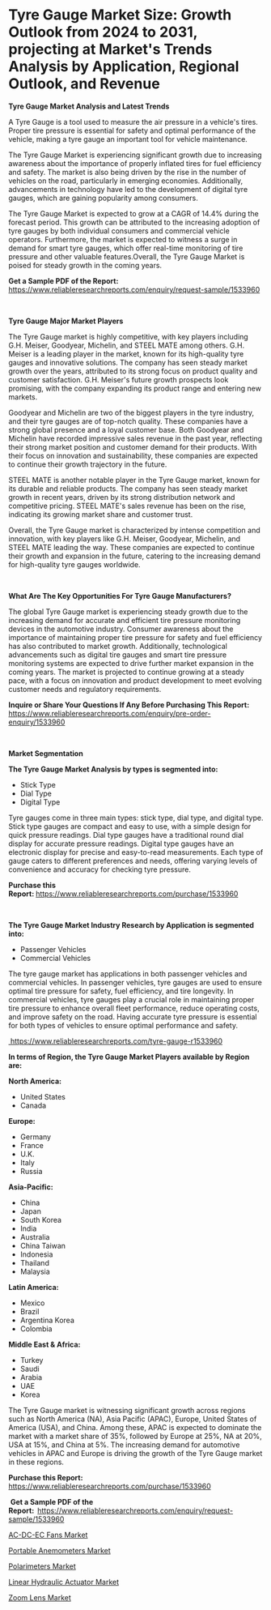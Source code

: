 <p><h1>Tyre Gauge Market Size: Growth Outlook from 2024 to 2031, projecting at Market's Trends Analysis by Application, Regional Outlook, and Revenue</h1></p><p><strong>Tyre Gauge Market Analysis and Latest Trends</strong></p>
<p><p>A Tyre Gauge is a tool used to measure the air pressure in a vehicle's tires. Proper tire pressure is essential for safety and optimal performance of the vehicle, making a tyre gauge an important tool for vehicle maintenance.</p><p>The Tyre Gauge Market is experiencing significant growth due to increasing awareness about the importance of properly inflated tires for fuel efficiency and safety. The market is also being driven by the rise in the number of vehicles on the road, particularly in emerging economies. Additionally, advancements in technology have led to the development of digital tyre gauges, which are gaining popularity among consumers.</p><p>The Tyre Gauge Market is expected to grow at a CAGR of 14.4% during the forecast period. This growth can be attributed to the increasing adoption of tyre gauges by both individual consumers and commercial vehicle operators. Furthermore, the market is expected to witness a surge in demand for smart tyre gauges, which offer real-time monitoring of tire pressure and other valuable features.Overall, the Tyre Gauge Market is poised for steady growth in the coming years.</p></p>
<p><strong>Get a Sample PDF of the Report:&nbsp;</strong> <a href="https://www.reliableresearchreports.com/enquiry/request-sample/1533960">https://www.reliableresearchreports.com/enquiry/request-sample/1533960</a></p>
<p>&nbsp;</p>
<p><strong>Tyre Gauge Major Market Players</strong></p>
<p><p>The Tyre Gauge market is highly competitive, with key players including G.H. Meiser, Goodyear, Michelin, and STEEL MATE among others. G.H. Meiser is a leading player in the market, known for its high-quality tyre gauges and innovative solutions. The company has seen steady market growth over the years, attributed to its strong focus on product quality and customer satisfaction. G.H. Meiser's future growth prospects look promising, with the company expanding its product range and entering new markets.</p><p>Goodyear and Michelin are two of the biggest players in the tyre industry, and their tyre gauges are of top-notch quality. These companies have a strong global presence and a loyal customer base. Both Goodyear and Michelin have recorded impressive sales revenue in the past year, reflecting their strong market position and customer demand for their products. With their focus on innovation and sustainability, these companies are expected to continue their growth trajectory in the future.</p><p>STEEL MATE is another notable player in the Tyre Gauge market, known for its durable and reliable products. The company has seen steady market growth in recent years, driven by its strong distribution network and competitive pricing. STEEL MATE's sales revenue has been on the rise, indicating its growing market share and customer trust.</p><p>Overall, the Tyre Gauge market is characterized by intense competition and innovation, with key players like G.H. Meiser, Goodyear, Michelin, and STEEL MATE leading the way. These companies are expected to continue their growth and expansion in the future, catering to the increasing demand for high-quality tyre gauges worldwide.</p></p>
<p>&nbsp;</p>
<p><strong>What Are The Key Opportunities For Tyre Gauge Manufacturers?</strong></p>
<p><p>The global Tyre Gauge market is experiencing steady growth due to the increasing demand for accurate and efficient tire pressure monitoring devices in the automotive industry. Consumer awareness about the importance of maintaining proper tire pressure for safety and fuel efficiency has also contributed to market growth. Additionally, technological advancements such as digital tire gauges and smart tire pressure monitoring systems are expected to drive further market expansion in the coming years. The market is projected to continue growing at a steady pace, with a focus on innovation and product development to meet evolving customer needs and regulatory requirements.</p></p>
<p><strong>Inquire or Share Your Questions If Any Before Purchasing This Report:</strong> <a href="https://www.reliableresearchreports.com/enquiry/pre-order-enquiry/1533960">https://www.reliableresearchreports.com/enquiry/pre-order-enquiry/1533960</a></p>
<p>&nbsp;</p>
<p><strong>Market Segmentation</strong></p>
<p><strong>The Tyre Gauge Market Analysis by types is segmented into:</strong></p>
<p><ul><li>Stick Type</li><li>Dial Type</li><li>Digital Type</li></ul></p>
<p><p>Tyre gauges come in three main types: stick type, dial type, and digital type. Stick type gauges are compact and easy to use, with a simple design for quick pressure readings. Dial type gauges have a traditional round dial display for accurate pressure readings. Digital type gauges have an electronic display for precise and easy-to-read measurements. Each type of gauge caters to different preferences and needs, offering varying levels of convenience and accuracy for checking tyre pressure.</p></p>
<p><strong>Purchase this Report:&nbsp;</strong><a href="https://www.reliableresearchreports.com/purchase/1533960">https://www.reliableresearchreports.com/purchase/1533960</a></p>
<p>&nbsp;</p>
<p><strong>The Tyre Gauge Market Industry Research by Application is segmented into:</strong></p>
<p><ul><li>Passenger Vehicles</li><li>Commercial Vehicles</li></ul></p>
<p><p>The tyre gauge market has applications in both passenger vehicles and commercial vehicles. In passenger vehicles, tyre gauges are used to ensure optimal tire pressure for safety, fuel efficiency, and tire longevity. In commercial vehicles, tyre gauges play a crucial role in maintaining proper tire pressure to enhance overall fleet performance, reduce operating costs, and improve safety on the road. Having accurate tyre pressure is essential for both types of vehicles to ensure optimal performance and safety.</p></p>
<p><a href="https://www.reliableresearchreports.com/tyre-gauge-r1533960">&nbsp;https://www.reliableresearchreports.com/tyre-gauge-r1533960</a></p>
<p><strong>In terms of Region, the Tyre Gauge Market Players available by Region are:</strong></p>
<p>
    <p> <strong> North America: </strong>
        <ul>
            <li>United States</li>
            <li>Canada</li>
        </ul>
        </p> 
    <p> <strong> Europe: </strong>
        <ul>
            <li>Germany</li>
            <li>France</li>
            <li>U.K.</li>
            <li>Italy</li>
            <li>Russia</li>
        </ul>
        </p> 
    <p> <strong> Asia-Pacific: </strong>
        <ul>
            <li>China</li>
            <li>Japan</li>
            <li>South Korea</li>
            <li>India</li>
            <li>Australia</li>
            <li>China Taiwan</li>
            <li>Indonesia</li>
            <li>Thailand</li>
            <li>Malaysia</li>
        </ul>
        </p> 
    <p> <strong> Latin America: </strong>
        <ul>
            <li>Mexico</li>
            <li>Brazil</li>
            <li>Argentina Korea</li>
            <li>Colombia</li>
        </ul>
        </p> 
    <p> <strong> Middle East & Africa: </strong>
        <ul>
            <li>Turkey</li>
            <li>Saudi</li>
            <li>Arabia</li>
            <li>UAE</li>
            <li>Korea</li>
        </ul>
    </p>
    </p>
<p><p>The Tyre Gauge market is witnessing significant growth across regions such as North America (NA), Asia Pacific (APAC), Europe, United States of America (USA), and China. Among these, APAC is expected to dominate the market with a market share of 35%, followed by Europe at 25%, NA at 20%, USA at 15%, and China at 5%. The increasing demand for automotive vehicles in APAC and Europe is driving the growth of the Tyre Gauge market in these regions.</p></p>
<p><strong>Purchase this Report: </strong><a href="https://www.reliableresearchreports.com/purchase/1533960">https://www.reliableresearchreports.com/purchase/1533960</a></p>
<p>&nbsp;<strong>Get a Sample PDF of the Report:&nbsp;&nbsp;</strong><a href="https://www.reliableresearchreports.com/enquiry/request-sample/1533960">https://www.reliableresearchreports.com/enquiry/request-sample/1533960</a></p>
<p><strong></strong></p>
<p><p><a href="https://issuu.com/reportprime-2/docs/ac-dc-ec-fans-market-size-2030.pptx">AC-DC-EC Fans Market</a></p><p><a href="https://github.com/graysonwolfe1913/Market-Research-Report-List-1/blob/main/portable-anemometers-market.md">Portable Anemometers Market</a></p><p><a href="https://github.com/lnamivez37/Market-Research-Report-List-1/blob/main/polarimeters-market.md">Polarimeters Market</a></p><p><a href="https://www.linkedin.com/pulse/deep-dive-linear-hydraulic-actuator-market-itstrends-segmentation-dxnwe?trackingId=k40OyLltR1qR4yCXbMISwA%3D%3D">Linear Hydraulic Actuator Market</a></p><p><a href="https://www.linkedin.com/pulse/zoom-lens-market-global-regional-analysis-focus-end-xfgoe?trackingId=DBz0wtURTSet%2FTh4mtCS6A%3D%3D">Zoom Lens Market</a></p></p>